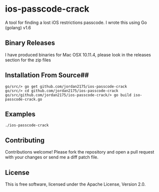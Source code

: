 # ios-passcode-crack #

A tool for finding a lost iOS restrictions passcode. I wrote this using Go (golang) v1.6

## Binary Releases

I have produced binaries for Mac OSX 10.11.4, please look in the releases section for the zip files 

## Installation From Source##

```
go/src/> go get github.com/jordan2175/ios-passcode-crack
go/src/> cd github.com/jordan2175/ios-passcode-crack
go/src/github.com/jordan2175/ios-passcode-crack/> go build iso-passcode-crack.go
```

## Examples ##

```
./ios-passcode-crack
```

## Contributing ##

Contributions welcome! Please fork the repository and open a pull request
with your changes or send me a diff patch file.

## License ##

This is free software, licensed under the Apache License, Version 2.0.

